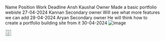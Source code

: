 Name	Position	Work	Deadline
Ansh Kaushal	Owner	Made a basic portfolio webiste	27-04-2024
Kannan	Secondary owner 	Will see what more features we can add 	28-04-2024
Aryan 	Secondary owner 	He will think how to create a portfolio building site from it 	30-04-2024
![image](https://github.com/anshkaushal2113/SCM-final/assets/156664181/c2cf178e-c83b-45bf-a453-cbdc55b9cf2a)
<html>
  <head>
    <body>
      <img src = team.png width = 20px height = 20px>
    </body>
  </head>
</html>
